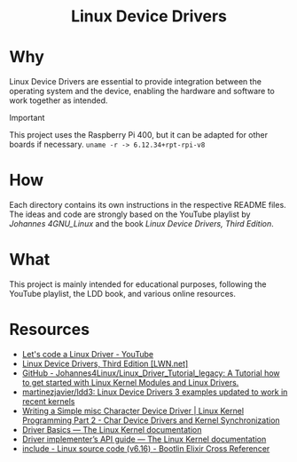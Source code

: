 <h1 align="center">
    Linux Device Drivers
</h1>

# Why

Linux Device Drivers are essential to provide integration between the operating system and the device, enabling the hardware and software to work together as intended.

>[!IMPORTANT]
> This project uses the Raspberry Pi 400, but it can be adapted for other boards if necessary.
> `uname -r -> 6.12.34+rpt-rpi-v8`

# How

Each directory contains its own instructions in the respective README files. The ideas and code are strongly based on the YouTube playlist by *Johannes 4GNU_Linux* and the book *Linux Device Drivers, Third Edition*.

# What

This project is mainly intended for educational purposes, following the YouTube playlist, the LDD book, and various online resources.

# Resources

- [Let's code a Linux Driver - YouTube](https://www.youtube.com/playlist?list=PLCGpd0Do5-I3b5TtyqeF1UdyD4C-S-dMa)
- [Linux Device Drivers, Third Edition [LWN.net]](https://lwn.net/Kernel/LDD3/)
- [GitHub - Johannes4Linux/Linux\_Driver\_Tutorial\_legacy: A Tutorial how to get started with Linux Kernel Modules and Linux Drivers.](https://github.com/Johannes4Linux/Linux_Driver_Tutorial_legacy)
- [martinezjavier/ldd3: Linux Device Drivers 3 examples updated to work in recent kernels](https://github.com/martinezjavier/ldd3)
- [Writing a Simple misc Character Device Driver | Linux Kernel Programming Part 2 - Char Device Drivers and Kernel Synchronization](https://subscription.packtpub.com/book/cloud-and-networking/9781801079518/2/ch02lvl1sec02/writing-a-simple-misc-character-device-driver)
- [Driver Basics — The Linux Kernel documentation](https://docs.kernel.org/driver-api/basics.html)
- [Driver implementer’s API guide — The Linux Kernel documentation](https://docs.kernel.org/driver-api/index.html#subsystem-specific-apis)
- [include - Linux source code (v6.16) - Bootlin Elixir Cross Referencer](https://elixir.bootlin.com/linux/v6.16/source/include)
